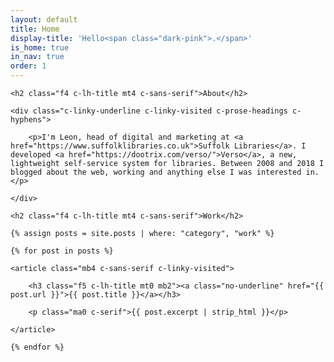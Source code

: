 ```yaml
---
layout: default
title: Home
display-title: 'Hello<span class="dark-pink">.</span>'
is_home: true
in_nav: true
order: 1
---
```


<section>

    <h2 class="f4 c-lh-title mt4 c-sans-serif">About</h2>

    <div class="c-linky-underline c-linky-visited c-prose-headings c-hyphens">

        <p>I'm Leon, head of digital and marketing at <a href="https://www.suffolklibraries.co.uk">Suffolk Libraries</a>. I developed <a href="https://dootrix.com/verso/">Verso</a>, a new, lightweight self-service system for libraries. Between 2008 and 2018 I blogged about the web, working and anything else I was interested in.</p>

    </div>

</section>

<section>

    <h2 class="f4 c-lh-title mt4 c-sans-serif">Work</h2>

    {% assign posts = site.posts | where: "category", "work" %}

    {% for post in posts %}

    <article class="mb4 c-sans-serif c-linky-visited">

        <h3 class="f5 c-lh-title mt0 mb2"><a class="no-underline" href="{{ post.url }}">{{ post.title }}</a></h3>

        <p class="ma0 c-serif">{{ post.excerpt | strip_html }}</p>

    </article>

    {% endfor %}

</section>
